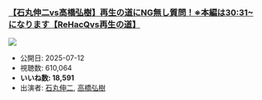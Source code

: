 ### [【石丸伸二vs高橋弘樹】再生の道にNG無し質問！※本編は30:31~になります【ReHacQvs再生の道】](https://www.youtube.com/watch?v=KihRlwlSPCI)
[![](https://img.youtube.com/vi/KihRlwlSPCI/sddefault.jpg)](https://www.youtube.com/watch?v=KihRlwlSPCI)
-   公開日: 2025-07-12
-   視聴数: 610,064
-   **いいね数: 18,591**
-   出演者: [石丸伸二](/rehacq_fan/people/石丸伸二 "wikilink"), [高橋弘樹](/rehacq_fan/people/高橋弘樹 "wikilink")
